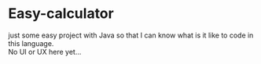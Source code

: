 # Easy-calculator
just some easy project with Java so that I can know what is it like to code in this language. <br>
No UI or UX here yet...
